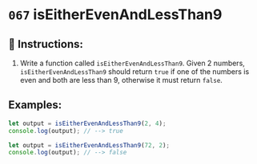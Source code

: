 # `067` isEitherEvenAndLessThan9

## 📝 Instructions:

1. Write a function called `isEitherEvenAndLessThan9`. Given 2 numbers, `isEitherEvenAndLessThan9` should return `true` if one of the numbers is even and both are less than 9, otherwise it must return `false`.

## Examples:

```Javascript
let output = isEitherEvenAndLessThan9(2, 4);
console.log(output); // --> true

let output = isEitherEvenAndLessThan9(72, 2);
console.log(output); // --> false
```
